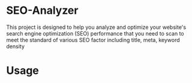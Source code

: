 # SEO-Analyzer

This project is designed to help you analyze and optimize your website's search engine optimization (SEO) performance that you need to scan to meet the standard of various SEO factor including title, meta, keyword density

# Usage
